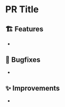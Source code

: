 # PR Title
<!--- provide a brief description of your PR here --->

## 🏗️ Features
<!--- Explain what are the features that are being added in this pull request --->
- 

## 🐛 Bugfixes
<!---: indicate any bugfixes introduced in this pull request --->
- 
## ✨ Improvements
<!---: does your PR include improvements to the source code? if so, explain them here --->
- 
